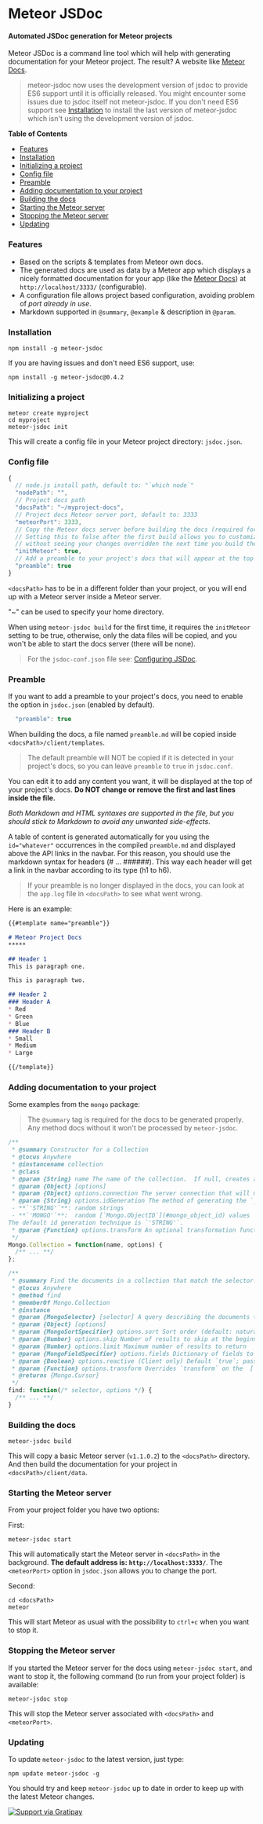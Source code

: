 # Meteor JSDoc

#### Automated JSDoc generation for Meteor projects

Meteor JSDoc is a command line tool which will help with generating documentation for your Meteor project. The result? A website like [Meteor Docs](http://docs.meteor.com/#/full/).

> meteor-jsdoc now uses the development version of jsdoc to provide ES6 support until it is officially released. You might encounter some issues due to jsdoc itself not meteor-jsdoc. If you don't need ES6 support see [Installation](#installation) to install the last version of meteor-jsdoc which isn't using the development version of jsdoc.

**Table of Contents**

- [Features](#features)
- [Installation](#installation)
- [Initializing a project](#initializing-a-project)
- [Config file](#config-file)
- [Preamble](#preamble)
- [Adding documentation to your project](#adding-documentation-to-your-project)
- [Building the docs](#building-the-docs)
- [Starting the Meteor server](#starting-the-meteor-server)
- [Stopping the Meteor server](#stopping-the-meteor-server)
- [Updating](#updating)

### Features

* Based on the scripts & templates from Meteor own docs.
* The generated docs are used as data by a Meteor app which displays a nicely formatted documentation for your app (like the [Meteor Docs](http://docs.meteor.com/#/full/)) at `http://localhost/3333/` (configurable).
* A configuration file allows project based configuration, avoiding problem of _port already in use_.
* Markdown supported in `@summary`, `@example` & description in `@param`.

### Installation

    npm install -g meteor-jsdoc

If you are having issues and don't need ES6 support, use:

    npm install -g meteor-jsdoc@0.4.2

### Initializing a project

    meteor create myproject
    cd myproject
    meteor-jsdoc init

This will create a config file in your Meteor project directory:
`jsdoc.json`.

### Config file

```js
{
  // node.js install path, default to: "`which node`"
  "nodePath": "",
  // Project docs path
  "docsPath": "~/myproject-docs",
  // Project docs Meteor server port, default to: 3333
  "meteorPort": 3333,
  // Copy the Meteor docs server before building the docs (required for the first build)
  // Setting this to false after the first build allows you to customize the Meteor docs server
  // without seeing your changes overridden the next time you build the docs.
  "initMeteor": true,
  // Add a preamble to your project's docs that will appear at the top of the docs.
  "preamble": true
}
```

`<docsPath>` has to be in a different folder than your project, or you will end up with a Meteor server inside a Meteor server.

"~" can be used to specify your home directory.

When using `meteor-jsdoc build` for the first time, it requires the `initMeteor` setting to be true, otherwise, only the data files will be copied, and you won't be able to start the docs server (there will be none).

> For the `jsdoc-conf.json` file see: [Configuring JSDoc](http://usejsdoc.org/about-configuring-jsdoc.html).

### Preamble

If you want to add a preamble to your project's docs, you need to enable the option in `jsdoc.json` (enabled by default).

```js
  "preamble": true
```

When building the docs, a file named `preamble.md` will be copied inside `<docsPath>/client/templates`.

> The default preamble will NOT be copied if it is detected in your project's docs, so you can leave `preamble` to `true` in `jsdoc.conf`.

You can edit it to add any content you want, it will be displayed at the top of your project's docs. **Do NOT change or remove the first and last lines inside the file.**

*Both Markdown and HTML syntaxes are supported in the file, but you should stick to Markdown to avoid any unwanted side-effects.*

A table of content is generated automatically for you using the `id="whatever"` occurrences in the compiled `preamble.md` and displayed above the API links in the navbar.
For this reason, you should use the markdown syntax for headers (# ... ######). This way each header will get a link in the navbar according to its type (h1 to h6).

> If your preamble is no longer displayed in the docs, you can look at the `app.log` file in `<docsPath>` to see what went wrong.

Here is an example:

```markdown
{{#template name="preamble"}}

# Meteor Project Docs
*****

## Header 1
This is paragraph one.

This is paragraph two.

## Header 2
### Header A
* Red
* Green
* Blue
### Header B
* Small
* Medium
* Large

{{/template}}
```

### Adding documentation to your project

Some examples from the `mongo` package:

> The `@summary` tag is required for the docs to be generated properly. Any method docs without it won't be processed by `meteor-jsdoc`.

```js
/**
 * @summary Constructor for a Collection
 * @locus Anywhere
 * @instancename collection
 * @class
 * @param {String} name The name of the collection.  If null, creates an unmanaged (unsynchronized) local collection.
 * @param {Object} [options]
 * @param {Object} options.connection The server connection that will manage this collection. Uses the default connection if not specified.  Pass the return value of calling [`DDP.connect`](#ddp_connect) to specify a different server. Pass `null` to specify no connection. Unmanaged (`name` is null) collections cannot specify a connection.
 * @param {String} options.idGeneration The method of generating the `_id` fields of new documents in this collection.  Possible values:
 - **`'STRING'`**: random strings
 - **`'MONGO'`**:  random [`Mongo.ObjectID`](#mongo_object_id) values
The default id generation technique is `'STRING'`.
 * @param {Function} options.transform An optional transformation function. Documents will be passed through this function before being returned from `fetch` or `findOne`, and before being passed to callbacks of `observe`, `map`, `forEach`, `allow`, and `deny`. Transforms are *not* applied for the callbacks of `observeChanges` or to cursors returned from publish functions.
 */
Mongo.Collection = function(name, options) {
  /** ... **/
};
```

```js
/**
 * @summary Find the documents in a collection that match the selector.
 * @locus Anywhere
 * @method find
 * @memberOf Mongo.Collection
 * @instance
 * @param {MongoSelector} [selector] A query describing the documents to find
 * @param {Object} [options]
 * @param {MongoSortSpecifier} options.sort Sort order (default: natural order)
 * @param {Number} options.skip Number of results to skip at the beginning
 * @param {Number} options.limit Maximum number of results to return
 * @param {MongoFieldSpecifier} options.fields Dictionary of fields to return or exclude.
 * @param {Boolean} options.reactive (Client only) Default `true`; pass `false` to disable reactivity
 * @param {Function} options.transform Overrides `transform` on the  [`Collection`](#collections) for this cursor.  Pass `null` to disable transformation.
 * @returns {Mongo.Cursor}
 */
find: function(/* selector, options */) {
  /** ... **/
}
```

### Building the docs

    meteor-jsdoc build

This will copy a basic Meteor server (`v1.1.0.2`) to the `<docsPath>` directory.
And then build the documentation for your project in `<docsPath>/client/data`.

### Starting the Meteor server

From your project folder you have two options:

First:

    meteor-jsdoc start

This will automatically start the Meteor server in `<docsPath>` in the background. **The default address is: `http://localhost:3333/`**. The `<meteorPort>` option in `jsdoc.json` allows you to change the port.

Second:

    cd <docsPath>
    meteor

This will start Meteor as usual with the possibility to `ctrl+c` when you want to stop it.

### Stopping the Meteor server

If you started the Meteor server for the docs using `meteor-jsdoc start`, and want to stop it, the following command (to run from your project folder) is available:

    meteor-jsdoc stop

This will stop the Meteor server associated with `<docsPath>` and `<meteorPort>`.

### Updating

To update `meteor-jsdoc` to the latest version, just type:

    npm update meteor-jsdoc -g

You should try and keep `meteor-jsdoc` up to date in order to keep up with the latest Meteor changes.


[![Support via Gratipay](https://cdn.rawgit.com/gratipay/gratipay-badge/2.3.0/dist/gratipay.svg)](https://gratipay.com/fabienb4/)
